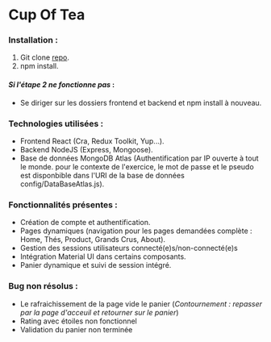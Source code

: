 # Cup Of Tea
### Installation : 

1. Git clone [repo](https://github.com/AranorCel/cupOfTea.git).
2. npm install.

#### _Si l'étape 2 ne fonctionne pas_ :
- Se diriger sur les dossiers frontend et backend et npm install à nouveau. 

### Technologies utilisées : 
- Frontend React (Cra, Redux Toolkit, Yup...).
- Backend NodeJS (Express, Mongoose).
- Base de données MongoDB Atlas (Authentification par IP ouverte à tout le monde. pour le contexte de l'exercice, le mot de passe et le pseudo est disponbible dans l'URI de la base de données config/DataBaseAtlas.js).

### Fonctionnalités présentes :
- Création de compte et authentification.
- Pages dynamiques (navigation pour les pages demandées complète : Home, Thés, Product, Grands Crus, About).
- Gestion des sessions utilisateurs connecté(e)s/non-connecté(e)s
- Intégration Material UI dans certains composants.
- Panier dynamique et suivi de session intégré.

### Bug non résolus : 
- Le rafraichissement de la page vide le panier (_Contournement : repasser par la page d'acceuil et retourner sur le panier_)
- Rating avec étoiles non fonctionnel
- Validation du panier non terminée